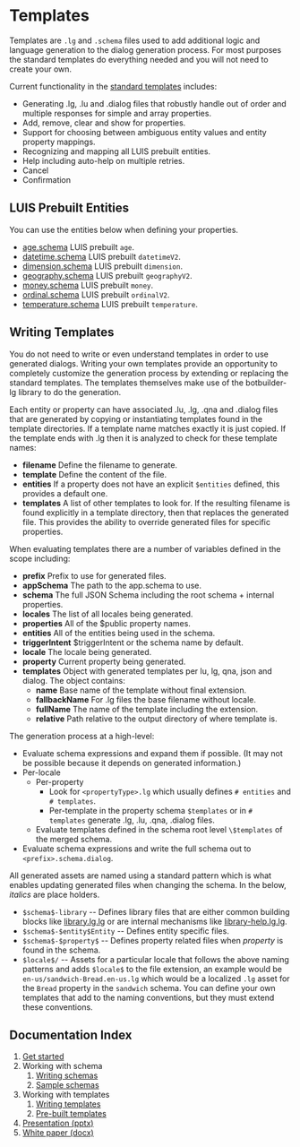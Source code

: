 # Templates

Templates are `.lg` and `.schema` files used to add additional logic and language generation to the dialog generation process. For most purposes the standard templates do everything needed and you will not need to create your own.

Current functionality in the [standard templates](../generator/templates) includes:

- Generating .lg, .lu and .dialog files that robustly handle out of order and
  multiple responses for simple and array properties.
- Add, remove, clear and show for properties.
- Support for choosing between ambiguous entity values and entity property mappings.
- Recognizing and mapping all LUIS prebuilt entities.
- Help including auto-help on multiple retries.
- Cancel
- Confirmation

## LUIS Prebuilt Entities

You can use the entities below when defining your properties.

- [age.schema](age.schema) LUIS prebuilt `age`.
- [datetime.schema](datetime.schema) LUIS prebuilt `datetimeV2`.
- [dimension.schema](dimension.schema) LUIS prebuilt `dimension`.
- [geography.schema](geography.schema) LUIS prebuilt `geographyV2`.
- [money.schema](money.schema) LUIS prebuilt `money`.
- [ordinal.schema](ordinal.schema) LUIS prebuilt `ordinalV2`.
- [temperature.schema](temperature.schema) LUIS prebuilt `temperature`.

## Writing Templates

You do not need to write or even understand templates in order to use generated dialogs.
Writing your own templates provide an opportunity to completely customize the generation process by extending or replacing the standard templates.
The templates themselves make use of the botbuilder-lg library to do the generation.

Each entity or property can have associated .lu, .lg, .qna and .dialog files
that are generated by copying or instantiating templates found in the template
directories. If a template name matches exactly it is just copied. If the
template ends with .lg then it is analyzed to check for these template names:

- **filename** Define the filename to generate.
- **template** Define the content of the file.
- **entities** If a property does not have an explicit `$entities` defined, this provides a default one.
- **templates** A list of other templates to look for. If the resulting filename is found explicitly in a template directory, then that replaces the  generated file.
  This provides the ability to override generated files for specific properties.

When evaluating templates there are a number of variables defined in the scope including:

- **prefix** Prefix to use for generated files.
- **appSchema** The path to the app.schema to use.
- **schema** The full JSON Schema including the root schema + internal
  properties.
- **locales** The list of all locales being generated.
- **properties** All of the $public property names.
- **entities** All of the entities being used in the schema.
- **triggerIntent** \$triggerIntent or the schema name by default.
- **locale** The locale being generated.
- **property** Current property being generated.
- **templates** Object with generated templates per lu, lg, qna, json and
  dialog. The object contains:
  - **name** Base name of the template without final extension.
  - **fallbackName** For .lg files the base filename without locale.
  - **fullName** The name of the template including the extension.
  - **relative** Path relative to the output directory of where template is.

The generation process at a high-level:

- Evaluate schema expressions and expand them if possible.  (It may not be possible because it depends on generated information.)
- Per-locale
  - Per-property
    - Look for `<propertyType>.lg` which usually defines `# entities` and `#
      templates`.
    - Per-template in the property schema `$templates` or in `# templates`
      generate .lg, .lu, .qna, .dialog files.
  - Evaluate templates defined in the schema root level `\$templates` of the
    merged schema.
- Evaluate schema expressions and write the full schema out to
  `<prefix>.schema.dialog`.

All generated assets are named using a standard pattern which is what enables
updating generated files when changing the schema. In the below, $italics$ are
place holders.

- `$schema$-library` -- Defines library files that are either common building
  blocks like [library.lg.lg](templates/library.lg.lg) or are internal
  mechanisms like [library-help.lg.lg](templates/library-Help.lg.lg).
- `$schema$-$entity$Entity` -- Defines entity specific files.
- `$schema$-$property$` -- Defines property related files when $property$ is found
  in the schema.
- `$locale$/` -- Assets for a particular locale that follows the above naming
  patterns and adds `$locale$` to the file extension, an example would be
  `en-us/sandwich-Bread.en-us.lg` which would be a localized `.lg` asset for the
  `Bread` property in the `sandwich` schema. You can define your own templates
  that add to the naming conventions, but they must extend these conventions.

## Documentation Index

1. [Get started][start]
1. Working with schema
    1. [Writing schemas][schema]
    1. [Sample schemas][sample-schemas]
1. Working with templates
    1. [Writing templates][templates-overview]
    1. [Pre-built templates][templates]
1. [Presentation (pptx)](2020%20Feb%20MVP%20Generated%20Dialogs.pptx)
1. [White paper (docx)](Generating%20Dialogs%20from%20Schema,%20APIs%20and%20Databases.docx)

[schema]:bot-schema.md
[templates]:../generator/templates
[templates-overview]:templates.md
[start]:get-started.md
[sample-schemas]:example-schemas
